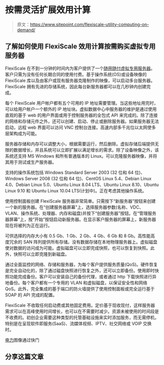 # 按需灵活扩展效用计算

> 原文：<https://www.sitepoint.com/flexiscale-utility-computing-on-demand/>

## 了解如何使用 FlexiScale 效用计算按需购买虚拟专用服务器

FlexiScale 在不到一分钟的时间内为客户提供了一个[随用随付虚拟专用服务器](http://www.flexiscale.com "FlexiScale utility computing")。客户只需为没有任何长期合同的使用付费。基于操作系统(OS)或设备映像的 FlexiScale 库以及由客户或现有服务器克隆制作的映像，可以启动多台服务器。FlexiScale 拥有先进的存储系统，因此每台新服务器都可以在几秒钟内创建完成。

每个 FlexiScale 用户帐户都有五个可用的 IP 地址需要管理。当这些地址用完时，可以给用户帐户一个额外的 IP 地址块。虚拟数据中心中服务器的维护是通过使用直观的基于 web 的用户界面或用于控制服务器的全包式 API 来完成的。除了连接的网络和存储元件之外，还可以创建、启动、停止或删除服务器。如果服务器无法启动，远程 web 界面可以访问 VNC 控制台连接。高速内部多千兆位以太网使多层架构成为可能。

服务器存储和内存可以调整大小，根据需要运行，然后删除。虚拟存储后端提供无限的数据增长，并且系统可以立即扩展以满足增长的需求。除了设备映像之外，该系统还支持 MS Windows 和所有普通版本的 Linux。可以克隆服务器映像，并将其用于测试或生产服务器。

支持的操作系统包括 Windows Standard Server 2003 (32 位和 64 位)、Windows Server 2008 (32 位和 64 位)、CentOS Linux 5.4、Debian Linux 4.0、Debian Linux 5.0、Ubuntu Linux 8.04 LTS、Ubuntu Linux 8.10、Ubuntu Linux 9.10 和 Ubuntu Linux 10.04 LTS(计划中)。正在考虑其他操作系统。

使用控制面板创建 FlexiScale 服务器非常简单。只需按下“新服务器”按钮来创建一个新的服务器。在“创建服务器屏幕”上，选择服务器参数(名称、VDC、VLAN、操作系统、处理器、内存和磁盘)并按下“创建服务器”按钮。在“管理服务器屏幕”上，按“开始”按钮启动新服务器。在显示客户服务器的屏幕上，新服务器现在将被列为正在运行。

可供选择的内存大小有 0.5 Gb、1 Gb、2 Gb、4 Gb、6 Gb 和 8 Gb。高性能高度冗余的 SAN 阵列提供所有存储。没有数据存储在本地物理服务器上。虚拟磁盘使对数据的访问成为可能。虚拟磁盘可以立即完成快照，也可以恢复到快照。此外，快照可以立即克隆到新磁盘。

通过全面监控的网络、存储和服务器，为每个客户提供服务质量(QoS)。硬件恢复是完全自动化的，除了通过磁盘快照进行恢复之外，还可以立即备份。使用即时快照功能完成备份。客户可以安装自己的备份代理，或者通过 http 下载快照进行异地备份。每个客户都有一个专用的 VLAN 和虚拟磁盘，以保证安全性和网络 QoS。此外，完全集成的基于端口的防火墙提供了使用控制面板或完全运行基于 SOAP 的 API 完成的配置。

FlexiScale 不收取任何启动费或其他固定费用。定价基于现收现付，这样服务器需求可以在高峰使用时间增长，也可以在不需要时减少。资源未被使用的时间段是不收费的。初创企业需要这种类型的托管基础设施来实时添加服务，而无需停机，特别是在呈现软件即服务(SaaS)、流媒体视频、IPTV、社交网络或 VOIP 交换时。

[电力](http://www.shutterstock.com/cat.mhtml?lang=en&search_source=search_form&version=llv1&anyorall=all&safesearch=1&searchterm=utility&search_group=#id=100764049&src=b1da71a398c1756911f05021fa7627a5-1-3)图像通过快门

## 分享这篇文章